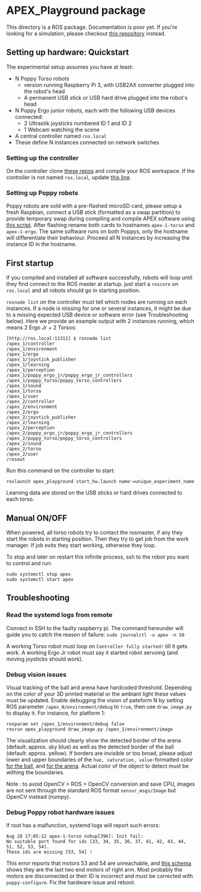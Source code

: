 # APEX_Playground package

This directory is a ROS package. Documentation is poor yet. If you're looking for a simulation, please checkout [this repository](https://github.com/sebastien-forestier/NIPS2017/tree/apex_sim) instead.

## Setting up hardware: Quickstart
The experimental setup assumes you have at least:
 - N Poppy Torso robots
   - version running Raspberry Pi 3, with USB2AX converter plugged into the robot's head 
   - A permanent USB stick or USB hard drive plugged into the robot's head
 - N Poppy Ergo junior robots, each with the following USB devices connected:
   - 2 Ultrastik joysticks numbered ID 1 and ID 2
   - 1 Webcam watching the scene
 - A central controller named `ros.local`
 - These define N instances connected on network switches

### Setting up the controller
On the controller clone [these repos](https://github.com/ymollard/APEX/blob/master/scripts/raspberrypi/apexify.bash#L101-L104) and compile your ROS workspace. If the controller is not named `ros.local`, update [this line](https://github.com/ymollard/APEX/blob/master/scripts/raspberrypi/apexify.bash#L63-L63).

### Setting up Poppy robots
Poppy robots are sold with a pre-flashed microSD card, please setup a fresh Raspbian, connect a USB stick (formatted as a swap partition) to provide temporary swap during compiling and compile APEX software using [this script](https://github.com/ymollard/APEX/blob/master/scripts/raspberrypi/apexify.bash). After flashing rename both cards to hostnames `apex-1-torso` and `apex-1-ergo`. The same software runs on both Poppys, only the hostname will differentiate their behaviour. Proceed all N instances by increasing the instance ID in the hostname.

## First startup
If you compiled and installed all software successfully, robots will loop until they find connect to the ROS master at startup. just start a `roscore` on `ros.local` and all robots should go in starting position.

`rosnode list` on the controller must tell which nodes are running on each instances. If a node is missing for one or several instances, it might be due to a missing expected USB device or software error (see Troubleshooting below). Here we provide an example output with 2 instances running, which means 2 Ergo Jr + 2 Torsos:
```
[http://ros.local:11311] $ rosnode list
/apex_1/controller
/apex_1/environment
/apex_1/ergo
/apex_1/joystick_publisher
/apex_1/learning
/apex_1/perception
/apex_1/poppy_ergo_jr/poppy_ergo_jr_controllers
/apex_1/poppy_torso/poppy_torso_controllers
/apex_1/sound
/apex_1/torso
/apex_1/user
/apex_2/controller
/apex_2/environment
/apex_2/ergo
/apex_2/joystick_publisher
/apex_2/learning
/apex_2/perception
/apex_2/poppy_ergo_jr/poppy_ergo_jr_controllers
/apex_2/poppy_torso/poppy_torso_controllers
/apex_2/sound
/apex_2/torso
/apex_2/user
/rosout
```

Run this command on the controller to start:
```
roslaunch apex_playground start_hw.launch name:=unique_experiment_name
```
Learning data are stored on the USB sticks or hard drives connected to each torso.

## Manual ON/OFF
When powered, all torso robots try to contact the rosmaster, if any they start the robots in starting position. Then they try to get job from the work manager. If job exits they start working, otherwise they loop.

To stop and later on restart this infinite process, ssh to the robot you want to control and run:
```
sudo systemctl stop apex
sudo systemctl start apex
```

## Troubleshooting
### Read the systemd logs from remote
Connect in SSH to the faulty raspberry pi. The command hereunder will guide you to catch the reason of failure: 
`sudo journalctl -u apex -n 50`

A working Torso robot must loop on `Controller fully started!` till it gets work. A working Ergo Jr robot must say it started robot servoing (and moving joysticks should work).

### Debug vision issues
Visual tracking of the ball and arena have hardcoded threshold. Depending on the color of your 3D printed material or the ambiant light these values must be updated.
Enable debugging the vision of pateform N by setting ROS parameter `/apex_N/environment/debug` to `true`, then use `draw_image.py` to display it. For instance, for platform 1:
```
rosparam set /apex_1/environment/debug false
rosrun apex_playground draw_image.py /apex_1/environment/image
```
The visualization should clearly show the detected border of the arena (default: approx. sky blue) as well as the detected border of the ball (default: approx. yellow). If borders are invisible or too broad, please adjust lower and upper boundaries of the `hue, saturation, value`-formatted color [for the ball](https://github.com/ymollard/APEX/blob/master/ros/apex_playground/config/environment.json#L5-L6), and [for the arena](https://github.com/ymollard/APEX/blob/master/ros/apex_playground/config/environment.json#L9-L10). Actual color of the object to detect must be withing the boundaries.

Note : to avoid OpenCV > ROS > OpenCV conversion and save CPU, images are not sent through the standard ROS format `sensor_msgs/Image` but OpenCV instead (numpy).

### Debug Poppy robot hardware issues
If root has a malfunction, systemd logs will report such errors:
```
Aug 28 17:05:12 apex-1-torso nohup[396]: Init fail:
No suitable port found for ids [33, 34, 35, 36, 37, 41, 42, 43, 44, 51, 52, 53, 54].
These ids are missing [53, 54] !
```
This error reports that motors 53 and 54 are unreachable, and [this schema](https://www.flickr.com/photos/poppy-project/26470272513/) shows they are the last two end motors of right arm. Most probably the motors are disconnected or their ID is incorrect and must be corrected with `poppy-configure`. Fix the hardware issue and reboot.
